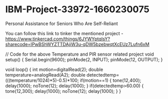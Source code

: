 # IBM-Project-33972-1660230075
Personal Assistance for Seniors Who Are Self-Reliant

You can follow this link to tinker the mentioned project - https://www.tinkercad.com/things/6JYWYptqIsY?sharecode=IPwBShWYZTTDAjiW3u-qDW5bzebwqtXcEUz7Lufn6xM 


// Code for the above Temperature and PIR sensor related project 
void setup()
{
  Serial.begin(9600);
  pinMode(2, INPUT);
  pinMode(12, OUTPUT);
}

void loop()
{
  int motion=digitalRead(2);
  double temperature=analogRead(A2);
  double detectedtemp=(((temperature/1024)*5)-0.5)*100;
  if(motion==1)
  {
    tone(12,400);
    delay(1000);
    noTone(12);
    delay(1000);
  }
  if(detectedtemp>60.00)
  {
    tone(12,300);
    delay(1000);
    noTone(12);
    delay(1000);
  }
}  
